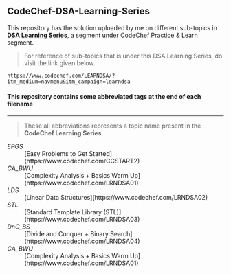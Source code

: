 ## CodeChef-DSA-Learning-Series
This repository has the solution uploaded by me on different sub-topics in [**DSA Learning Series**](https://www.codechef.com/LEARNDSA/?itm_medium=navmenu&itm_campaign=learndsa), a segment under CodeChef Practice & Learn segment.

> For reference of sub-topics that is under this DSA Learning Series, do visit the link given below.
```
https://www.codechef.com/LEARNDSA/?itm_medium=navmenu&itm_campaign=learndsa
```

#### This repository contains some abbreviated tags at the end of each filename
----------------------------------------------------------------------------------
> These all abbreviations represents a topic name present in the ****CodeChef Learning Series****

<dl>
  <dt><em>EPGS</em></dt>
  <dd>[Easy Problems to Get Started](https://www.codechef.com/CCSTART2)</dd>

  <dt><em>CA_BWU</em></dt>
  <dd>[Complexity Analysis + Basics Warm Up](https://www.codechef.com/LRNDSA01)</dd>
  
  <dt><em>LDS</em></dt>
  <dd>[Linear Data Structures](https://www.codechef.com/LRNDSA02)</dd>

  <dt><em>STL</em></dt>
  <dd>[Standard Template Library (STL)](https://www.codechef.com/LRNDSA03)</dd>
  
  <dt><em>DnC_BS</em></dt>
  <dd>[Divide and Conquer + Binary Search](https://www.codechef.com/LRNDSA04)</dd>

  <dt><em>CA_BWU</em></dt>
  <dd>[Complexity Analysis + Basics Warm Up](https://www.codechef.com/LRNDSA01)</dd>
</dl>
